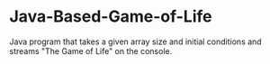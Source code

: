 # Java-Based-Game-of-Life
Java program that takes a given array size and initial conditions and streams "The Game of Life" on the console.

